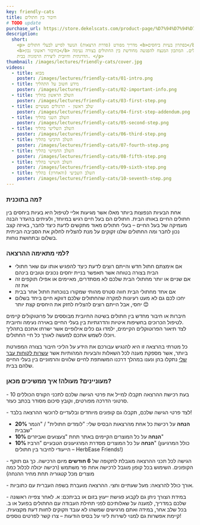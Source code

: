 ```yaml
---
key: friendly-cats
title: חיבור בין חתולים
# TODO update
purchase_url: https://store.dekelscats.com/product-page/%D7%94%D7%94%D7%A8%D7%A6%D7%90%D7%94-%D7%9C%D7%95%D7%9E%D7%93%D7%99%D7%9D-%D7%97%D7%AA%D7%95%D7%9C%D7%99%D7%AA
description:
  short:
    <p> מדריך מפורט (סדרת הרצאות) הנועד לסייע לבעלי חתולים <b>בפתרון בעיות ביחסים</b> בין חתולים או
    <b>בחיבור ראשוני נכון</b> בין חתולים. המתכון המנצח להפגשה מחודשת בין החתולים בצורה נעימה,
    הדרגתית וחיובית ליצירת הרמוניה בבית. </p>
thumbnail: /images/lectures/friendly-cats/cover.jpg
videos:
  - title: מבוא
    poster: /images/lectures/friendly-cats/01-intro.png
  - title: מידע חשוב על התהליך
    poster: /images/lectures/friendly-cats/02-important-info.png
  - title: השלב הראשון בהליך
    poster: /images/lectures/friendly-cats/03-first-step.png
  - title: שלב ראשון - תרגולים מעשיים
    poster: /images/lectures/friendly-cats/04-first-step-addendum.png
  - title: השלב השני בהליך
    poster: /images/lectures/friendly-cats/05-second-step.png
  - title: השלב השלישי בהליך
    poster: /images/lectures/friendly-cats/06-third-step.png
  - title: השלב הרביעי בהליך
    poster: /images/lectures/friendly-cats/07-fourth-step.png
  - title: השלב החמישי בהליך
    poster: /images/lectures/friendly-cats/08-fifth-step.png
  - title: השלב השישי בהליך
    poster: /images/lectures/friendly-cats/09-sixth-step.png
  - title: השלב השביעי (והאחרון) בהליך
    poster: /images/lectures/friendly-cats/10-seventh-step.png
---
```


<h3 class="underline font-bold">מה בתוכנית?</h3>
<p>
  אחת הבעיות הנפוצות ביותר מאלו אשר מגיעות אליי לטיפול היא בעיות ביחסים בין חתולים החיים באותו הבית.
  חתולים הם בעל חיים רגיש במיוחד, ולעיתים בהעדר הבנה מעמיקה של בעל החיים – בעלי חתולים מאוד מתקשים
  לדעת כיצד לחבר, באיזה קצב נכון לחבר ומה החתולים שלנו זקוקים על מנת להצליח לחלוק את הסביבה הביתית
  בשלום ובתחושת נוחות.
</p>
<h3 class="underline font-bold">למי מתאימה ההרצאה?</h3>

<p>
  <ul class="paw-list">
    <li>אם אימצתם חתול חדש והייתם רוצים לדעת כיצד להפגיש אותו עם שאר חתולי הבית בצורה בטוחה אשר
      תאפשר בניית יחסים נכונים וטובים בינהם</li>
    <li>אם שניים או יותר מחתולי הבית שלכם לא מסתדרים, מאיימים או אפילו תוקפים זה את זה </li>
    <li>אם אחד מחתולי הבית חווה סטרס מהותי שמקורו בנוכחות חתול אחר בבית</li>
    <li>
      יחכו לכם גם לא מעט רעיונות למקרה שהחתולים שלכם דווקא חיים ביחד בשלום יחסי, אבל הייתם רוצים
      להצליח לחזק את היחסים קצת יותר 😊
    </li>
  </ul>
</p>

<p>
  חיברות או חיבור מחדש בין חתולים בשיטה החיובית מבוססים על פרוטוקולים קיימים לטיפול הכרוכים בחשיפות
  איטיות והדרגתיות בין בעלי החיים באוירה נעימה וחיובית.<br />
לצד תיאור הפרוטוקלים הקיימים, ילמדו גם כלים אילופיים אשר ישרתו אתכם בתהליך ויוכלו לשמש אתכם למעשה
  לאורך כל חיי החתולים.
</p>

<p>
  כל מטרתי בהרצאה זו היא להנגיש עבורכם את הידע על הליכי חיבור בצורה המפורטת ביותר, אשר מספקת מענה
  לכל השאלות והבעיות המהותיות אשר <u>עשרות לקוחות עבר שלי</u> נתקלו בהן ונענו במהלך דרכנו המשותפת
  לחיים שלווים והרמוניים בין בעלי החיים שלהם בבית.
</p>

<h3 class="underline font-bold">
  מעוניינים? מעולה! איך ממשיכים מכאן?
</h3>

<p>
- בעת רכישת ההרצאה תקבלו למייל את פרטי הגישה שלכם לתכני הקורס הכוללים 10 סרטוני הדרכה מפורטים,
  וקובץ סיכום מסודר בכתב כעזר.
</p>

<p>
- לצד פרטי הגישה שלכם, תקבלו גם קופונים מיוחדים ובלעדיים לרוכשי ההרצאה בלבד!

<ul class="list list-disc list-inside ms-6">
    <li><b>20% הנחה</b> על רכישת כל אחת מהרצאות הבסיס שלי: "לומדים חתולית" / "הנמר שבבית"</li>
    <li><b>10% הנחה</b> על כל המוצרים הקיימים באתר תחת "צעצועים ואביזרים"</li>
    <li><b>10% הנחה</b> על כל המוצרים מסדרת המרגיעונים הטבעיים "הרביז" (כולל המרגיעון הייעודי לחיבור בין חתולים – HerbEase Friends!)</li>
</ul>
</p>

<p>
  - הגישה לכל תכני ההרצאה מוגבלת לתקופה של <b>6 חודשים</b> מיום הרכישה. כך גם תוקף הקופונים. השימוש בכל קופון מוגבל לרכישה אחת פר משתמש (רכישה יכולה לכלול כמה מוצרים מכל קטגוריה תחת מחיר ההנחה)
</p>

<p>
  - אורך כולל להרצאה: מעל שעתיים וחצי. ההרצאה מועברת בשפה העברית עם כתוביות.
</p>

<p>
  - במידת הצורך ניתן גם לקבוע פגישת ייעוץ בזום או בביתכם: א. לאחר צפייה ראשונה שלכם במדריך, למענה על שאלותיכם לפני תחילת העבודה עם החתולים בפועל או ב. בכל שלב אחר, במידה ואתם מרגישים שמשהו לא עובד וזקוקים לחוות דעת מקצועית. 
  קיימת אפשרות גם למנוי לשירות ליווי על בסיס הודעות – צרו קשר לפרטים נוספים!
</p>
